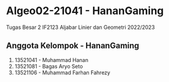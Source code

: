 # Algeo02-21041 - HananGaming
Tugas Besar 2 IF2123 Aljabar Linier dan Geometri 2022/2023

## Anggota Kelompok - HananGaming
1. 13521041 - Muhammad Hanan
2. 13521081 - Bagas Aryo Seto
3. 13521106 - Muhammad Farhan Fahrezy